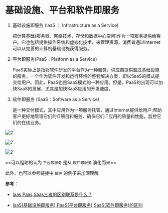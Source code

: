 # 基础设施、平台和软件即服务

1. 基础设施即服务 (IaaS ： Infrastructure as a Service)

    把计算基础(服务器、网络技术、存储和数据中心空间)作为一项服务提供给客户。它也包括提供操作系统和虚拟化技术、来管理资源。消费者通过Internet可以从完善的计算机基础设施获得服务。

2. 平台即服务(PaaS：Platform as a Service）

    PaaS实际上是指将软件研发的平台作为一种服务，供应商提供超过基础设施的服务，一个作为软件开发和运行环境的整套解决方案，即以SaaS的模式提交给用户。因此，PaaS也是SaaS模式的一种应用。但是，PaaS的出现可以加快SaaS的发展，尤其是加快SaaS应用的开发速度。

3. 软件即服务 (SaaS：Software as a Service)

    是一种交付模式，其中应用作为一项服务托管，通过Internet提供给用户;帮助客户更好地管理它们的IT项目和服务、确保它们IT应用的质量和性能，监控它们的在线业务。

![2](http://ww1.sinaimg.cn/large/006alGmrgy1g4e93qxa87j30gv0bhacn.jpg)

![2](http://ww1.sinaimg.cn/large/006alGmrgy1g4e9496nlzj30lo0fwtbe.jpg)

![2](http://ww1.sinaimg.cn/large/006alGmrgy1g4e94v5p4dj30mg0bs465.jpg)

==可以粗略的认为 `平台即服务` 是从 `软件即服务` 演化而来==

此外，也可以参考链接中 `披萨` 的例子来加深理解

**参考**：

- [Iaas,Paas,Saas三者的区别联系是什么？](https://www.zhihu.com/question/307536996)

- [IaaS(基础设施即服务),PaaS(平台即服务),SaaS(软件即服务)的区别](https://www.jianshu.com/p/efd566989b4c
)